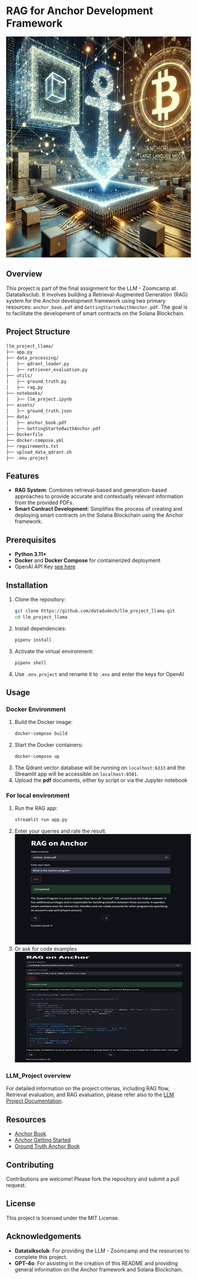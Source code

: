 # RAG for Anchor Development Framework

<img src="assets/Solana_Anchor.jpeg" alt="SolanaAnchor" width="800" height="600">

## Overview

This project is part of the final assignment for the LLM - Zoomcamp at Datatalksclub. It involves building a Retrieval-Augmented Generation (RAG) system for the Anchor development framework using two primary resources: `anchor_book.pdf` and `GettingStartedwithAnchor.pdf`. The goal is to facilitate the development of smart contracts on the Solana Blockchain.

## Project Structure

```
llm_project_llama/
├── app.py
├── data_processing/
│   ├── qdrant_loader.py
│   ├── retriever_evaluation.py
├── utils/
│   ├── ground_truth.py
│   ├── rag.py
├── notebooks/
│   ├── llm_project.ipynb
├── assets/
│   ├── ground_truth.json
├── data/
│   ├── anchor_book.pdf
│   ├── GettingStartedwithAnchor.pdf
├── Dockerfile
├── docker-compose.yml
├── requirements.txt
├── upload_data_qdrant.sh
├── .env.project
```

## Features

- **RAG System**: Combines retrieval-based and generation-based approaches to provide accurate and contextually relevant information from the provided PDFs.
- **Smart Contract Development**: Simplifies the process of creating and deploying smart contracts on the Solana Blockchain using the Anchor framework.

## Prerequisites

- **Python 3.11+**
- **Docker** and **Docker Compose** for containerized deployment
- OpenAI API Key [see here](https://platform.openai.com/docs/api-reference/introduction)

## Installation

1. Clone the repository:
   ```sh
   git clone https://github.com/datadudech/llm_project_llama.git
   cd llm_project_llama
   ```
2. Install dependencies:
   ```sh
   pipenv install
   ```
3. Activate the virtual environment:
   ```sh
   pipenv shell
   ```
4. Use `.env.project` and rename it to `.env` and enter the keys for OpenAI

## Usage

### Docker Environment

1. Build the Docker image:
   ```sh
   docker-compose build
   ```
2. Start the Docker containers:
   ```sh
   docker-compose up
   ```
3. The Qdrant vector database will be running on `localhost:6333` and the Streamlit app will be accessible on `localhost:8501`.
4. Upload the **pdf** documents, either by script or via the Jupyter notebook

### For local environment

1. Run the RAG app:
   ```sh
   streamlit run app.py
   ```
2. Enter your queries and rate the result.
   <img src="assets/streamlit_screenshot.png" alt="SolanaAnchor" width="500" height="300">
3. Or ask for code examples
   <img src="assets/hello_anchor.png" alt="SolanaAnchor" width="500" height="300">

### LLM_Project overview

For detailed information on the project criterias, including RAG flow, Retrieval evaluation, and RAG evaluation, please refer also to the [LLM Project Documentation](notebooks/llm_project.md).

## Resources

- [Anchor Book](data/anchor_book.pdf)
- [Anchor Getting Started](data/GettingStartedwithAnchor.pdf)
- [Ground Truth Anchor Book](assets/ground_truth.json)

## Contributing

Contributions are welcome! Please fork the repository and submit a pull request.

## License

This project is licensed under the MIT License.

## Acknowledgements

- **Datatalksclub**: For providing the LLM - Zoomcamp and the resources to complete this project.
- **GPT-4o**: For assisting in the creation of this README and providing general information on the Anchor framework and Solana Blockchain.

